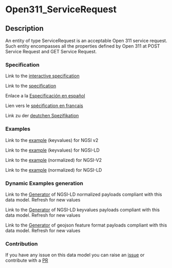 # Open311_ServiceRequest

## Description 

An entity of type ServiceRequest is an acceptable Open 311 service request. Such entity encompasses all the properties defined by Open 311 at POST Service Request and GET Service Request.
### Specification

Link to the [interactive specification](https://swagger.lab.fiware.org/?url=https://smart-data-models.github.io/dataModel.IssueTracking/Open311_ServiceRequest/swagger.yaml)

Link to the [specification](https://smart-data-models.github.io/dataModel.IssueTracking/Open311_ServiceRequest/doc/spec.md)

Enlace a la [Especificación en español](https://smart-data-models.github.io/dataModel.IssueTracking/Open311_ServiceRequest/doc/spec_ES.md)

Lien vers le [spécification en français](https://smart-data-models.github.io/dataModel.IssueTracking/Open311_ServiceRequest/doc/spec_FR.md)

Link zu der [deutchen Spezifikation](https://smart-data-models.github.io/dataModel.IssueTracking/Open311_ServiceRequest/doc/spec_DE.md)
### Examples

Link to the [example](https://smart-data-models.github.io/dataModel.IssueTracking/Open311_ServiceRequest/examples/example.json) (keyvalues) for NGSI v2

Link to the [example](https://smart-data-models.github.io/dataModel.IssueTracking/Open311_ServiceRequest/examples/example.jsonld) (keyvalues) for NGSI-LD

Link to the [example](https://smart-data-models.github.io/dataModel.IssueTracking/Open311_ServiceRequest/examples/example-normalized.json) (normalized) for NGSI-V2

Link to the [example](https://smart-data-models.github.io/dataModel.IssueTracking/Open311_ServiceRequest/examples/example-normalized.jsonld) (normalized) for NGSI-LD
### Dynamic Examples generation

Link to the [Generator](https://smartdatamodels.org/extra/ngsi-ld_generator_v0.92.php?schemaUrl=https://raw.githubusercontent.com/smart-data-models/dataModel.IssueTracking/master/Open311_ServiceRequest/schema.json&email=info@smartdatamodels.org) of NGSI-LD normalized payloads compliant with this data model. Refresh for new values

Link to the [Generator](https://smartdatamodels.org/extra/ngsi-ld_generator_keyvalues_v0.92.php?schemaUrl=https://raw.githubusercontent.com/smart-data-models/dataModel.IssueTracking/master/Open311_ServiceRequest/schema.json&email=info@smartdatamodels.org) of NGSI-LD keyvalues payloads compliant with this data model. Refresh for new values

Link to the [Generator](https://smartdatamodels.org/extra/geojson_features_generator_v1.0.php?schemaUrl=https://raw.githubusercontent.com/smart-data-models/dataModel.IssueTracking/master/Open311_ServiceRequest/schema.json&email=info@smartdatamodels.org) of geojson feature format payloads compliant with this data model. Refresh for new values
### Contribution

 If you have any issue on this data model you can raise an [issue](https://github.com/smart-data-models/dataModel.IssueTracking/issues)  or contribute with a [PR](https://github.com/smart-data-models/dataModel.IssueTracking/pulls)